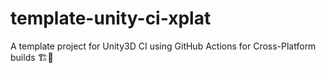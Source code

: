 # template-unity-ci-xplat
A template project for Unity3D CI using GitHub Actions for Cross-Platform builds 🏗🎲 
